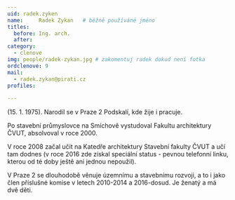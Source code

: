 ```yaml
---
uid: radek.zyken
name:     Radek Zykan  	# běžně používáné jméno
titles:
  before: Ing. arch. 
  after:
category:
  - clenove
img: people/radek-zykan.jpg # zakomentuj radek dokud není fotka
ordclenove: 9
mail:
  - radek.zykan@pirati.cz
profiles:
 
---
```


(15. 1. 1975). Narodil se v Praze 2 Podskalí, kde žije i pracuje. 

Po stavební průmyslovce na Smíchově vystudoval Fakultu architektury ČVUT, absolvoval v roce 2000. 

V roce 2008 začal učit na Katedře architektury Stavební fakulty ČVUT a učí tam dodnes (v roce 2016 zde získal speciální status - pevnou telefonní linku, kterou od té doby  ještě ani jednou nepoužil).

V Praze 2 se dlouhodobě věnuje územnímu a stavebnímu rozvoji, a to i jako člen příslušné komise v letech 2010-2014 a 2016-dosud.
Je ženatý a  má dvě děti.
